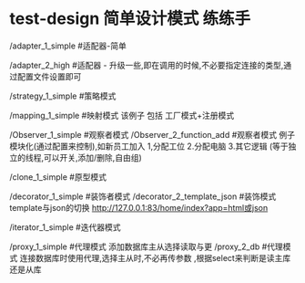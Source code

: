 # test-design 简单设计模式 练练手

/adapter_1_simple     #适配器-简单

/adapter_2_high       #适配器 - 升级一些,即在调用的时候,不必要指定连接的类型,通过配置文件设置即可

/strategy_1_simple    #策略模式

/mapping_1_simple     #映射模式   该例子 包括 工厂模式+注册模式

/Observer_1_simple    #观察者模式
/Observer_2_function_add    #观察者模式 例子模块化(通过配置来控制),如新员工加入 1,分配工位 2.分配电脑 3.其它逻辑 (等于独立的线程,可以开关,添加/删除,自由组)

/clone_1_simple       #原型模式

/decorator_1_simple   #装饰者模式
/decorator_2_template_json   #装饰模式 template与json的切换  http://127.0.0.1:83/home/index?app=html或json

/iterator_1_simple    #迭代器模式

/proxy_1_simple      #代理模式   添加数据库主从选择读取与更
/proxy_2_db      #代理模式   连接数据库时使用代理,选择主从时,不必再传参数 ,根据select来判断是读主库还是从库


